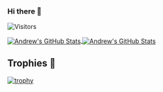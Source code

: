 ### Hi there 👋

<!--
**matepak/matepak** is a ✨ _special_ ✨ repository because its `README.md` (this file) appears on your GitHub profile.

Here are some ideas to get you started:

- 🔭 I’m currently working on ...
- 🌱 I’m currently learning ...
- 👯 I’m looking to collaborate on ...
- 🤔 I’m looking for help with ...
- 💬 Ask me about ...
- 📫 How to reach me: ...
- 😄 Pronouns: ...
- ⚡ Fun fact: ...
-->

![Visitors](https://visitor-badge.laobi.icu/badge?page_id=matepak)

<a href="https://github.com/matepak/matepak">
  <img align="center" src="https://github-readme-stats.vercel.app/api/top-langs/?username=matepak&hide=c%2B%2B,c,matlab,assembly&title_color=6aa6f8&text_color=8a919a&icon_color=6aa6f8&bg_color=22272e" alt="Andrew's GitHub Stats" />
</a>

<a href="https://github.com/matepak/matepak">
  <img align="center" src="https://github-readme-stats.vercel.app/api?username=matepak&show_icons=true&line_height=27&count_private=true&title_color=6aa6f8&text_color=8a919a&icon_color=6aa6f8&bg_color=22272e" alt="Andrew's GitHub Stats" />
</a>


## Trophies 🏅

[![trophy](https://github-profile-trophy.vercel.app/?username=matepak&theme=chalk)](https://github.com/ryo-ma/github-profile-trophy)
